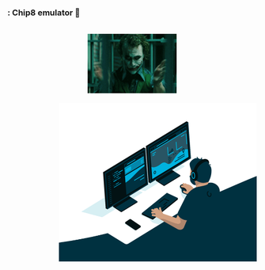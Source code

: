 ### : Chip8 emulator 👀 <br>
<div id="raw" align="center">
<br>
<img src="https://raw.githubusercontent.com/lrosa-do/lrosa-do/main/giphy.gif" width="180" height="120" />
<br>
<div>


<br />

<img align="right" alt="GIF" src="https://github.com/lrosa-do/lrosa-do/raw/main/code.gif?raw=true" width="400" height="320" />

<br />

</div>

</div>

